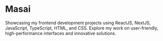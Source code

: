 # Masai
Showcasing my frontend development projects using ReactJS, NextJS, JavaScript, TypeScript, HTML, and CSS. Explore my work on user-friendly, high-performance interfaces and innovative solutions.
